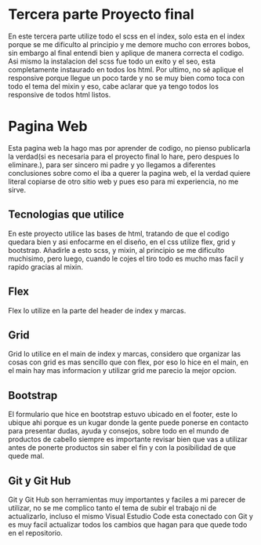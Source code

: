 # Tercera parte Proyecto final

En este tercera parte utilize todo el scss en el index, solo esta en el index porque se me dificulto al principio y me demore mucho con errores bobos, sin embargo al final entendi bien y aplique de manera correcta el codigo. Asi mismo la instalacion del scss fue todo un exito y el seo, esta completamente instaurado en todos los html. Por ultimo, no sé aplique el responsive porque llegue un poco tarde y no se muy bien como toca con todo el tema del mixin y eso, cabe aclarar que ya tengo todos los responsive de todos html listos.


# Pagina Web

Esta pagina web la hago mas por aprender de codigo, no pienso publicarla la verdad(si es necesaria para el proyecto final lo hare, pero despues lo eliminare.), para ser sincero mi padre y yo llegamos a diferentes conclusiones sobre como el iba a querer la pagina web, el la verdad quiere literal copiarse de otro sitio web y pues eso para mi experiencia, no me sirve.

## Tecnologias que utilice

En este proyecto utilice las bases de html, tratando de que el codigo quedara bien y asi enfocarme en el diseño, en el css utilize flex, grid y bootstrap. Añadirle a esto scss, y mixin, al principio se me dificulto muchisimo, pero luego, cuando le cojes el tiro todo es mucho mas facil y rapido gracias al mixin.

## Flex

Flex lo utilize en la parte del header de index y marcas.

## Grid

Grid lo utilice en el main de index y marcas, considero que organizar las cosas con grid es mas sencillo que con flex, por eso lo hice en el main, en el main hay mas informacion y utilizar grid me parecio la mejor opcion.

## Bootstrap

El formulario que hice en bootstrap estuvo ubicado en el footer, este lo ubique ahi porque es un kugar donde la gente puede ponerse en contacto para presentar dudas, ayuda y consejos, sobre todo en el mundo de productos de cabello siempre es importante revisar bien que vas a utilizar antes de ponerte productos sin saber el fin y con la posibilidad de que quede mal.

## Git y Git Hub

Git y Git Hub son herramientas muy importantes y faciles a mi parecer de utilizar, no se me complico tanto el tema de subir el trabajo ni de actualizarlo, incluso el mismo Visual Estudio Code esta conectado con Git y es muy facil actualizar todos los cambios que hagan para que quede todo en el repositorio.
